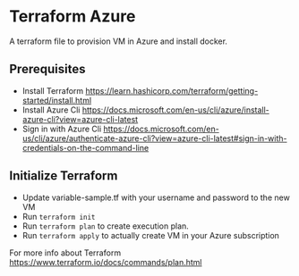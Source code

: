 # Terraform Azure

A terraform file to provision VM in Azure and install docker.

## Prerequisites

* Install Terraform https://learn.hashicorp.com/terraform/getting-started/install.html 
* Install Azure Cli https://docs.microsoft.com/en-us/cli/azure/install-azure-cli?view=azure-cli-latest
* Sign in with Azure Cli https://docs.microsoft.com/en-us/cli/azure/authenticate-azure-cli?view=azure-cli-latest#sign-in-with-credentials-on-the-command-line

## Initialize Terraform

* Update variable-sample.tf with your username and password to the new VM
* Run `terraform init`
* Run `terraform plan` to create execution plan.
* Run `terraform apply` to actually create VM in your Azure subscription

For more info about Terraform https://www.terraform.io/docs/commands/plan.html 
